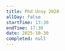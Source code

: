 ```yaml
---
title: Phd Uroy 2020
allDay: false
startTime: 13:30
endTime: 17:30
date: 2025-10-30
completed: null
---
```

